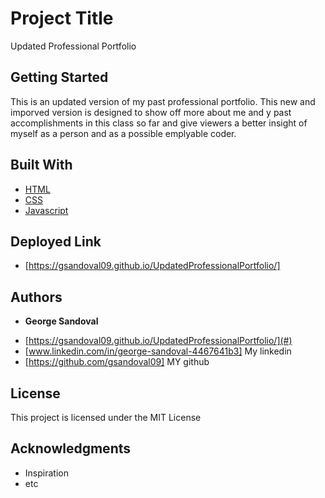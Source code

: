 # Project Title

Updated Professional Portfolio

## Getting Started

This is an updated version of my past professional portfolio. This new and imporved version is designed to show off more about me and y past accomplishments in this class so far and give viewers a better insight of myself as a person and as a possible emplyable coder.




## Built With

* [HTML](https://developer.mozilla.org/en-US/docs/Web/HTML)
* [CSS](https://developer.mozilla.org/en-US/docs/Web/CSS)
* [Javascript](https://developer.mozilla.org/en-US/docs/Web/JavaScript)

## Deployed Link

* [https://gsandoval09.github.io/UpdatedProfessionalPortfolio/]


## Authors

* **George Sandoval** 

- [https://gsandoval09.github.io/UpdatedProfessionalPortfolio/](#)
- [www.linkedin.com/in/george-sandoval-4467641b3] My linkedin
- [https://github.com/gsandoval09] MY github


## License

This project is licensed under the MIT License 

## Acknowledgments


* Inspiration
* etc
